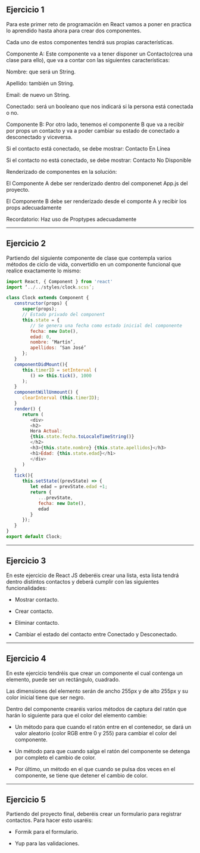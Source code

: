 ## **Ejercicio 1**

Para este primer reto de programación en React vamos a poner en practica lo aprendido hasta ahora para crear dos componentes.

Cada uno de estos componentes tendrá sus propias características.

Componente A: Este componente va a tener disponer un Contacto(crea una clase para ello), que va a contar con las siguientes características:

Nombre: que será un String.

Apellido: también un String.

Email: de nuevo un String.

Conectado: será un booleano que nos indicará si la persona está conectada o no.

Componente B: Por otro lado, tenemos el componente B que va a recibir por props un contacto y va a poder cambiar su estado de conectado a desconectado y viceversa.

Si el contacto está conectado, se debe mostrar: Contacto En Línea

Si el contacto no está conectado, se debe mostrar: Contacto No Disponible

Renderizado de componentes en la solución:

El Componente A debe ser renderizado dentro del componenet App.js del proyecto.

El Componente B debe ser renderizado desde el componte A y recibir los props adecuadamente

Recordatorio: Haz uso de Proptypes adecuadamente

---

## **Ejercicio 2**

Partiendo del siguiente componente de clase que contempla varios métodos de ciclo de vida, convertidlo en un componente funcional que realice exactamente lo mismo:

```JavaScript
import React, { Component } from 'react'
import ‘../../styles/clock.scss’;

class Clock extends Component {
   constructor(props) {
      super(props);
      // Estado privado del component
      this.state = {
         // Se genera una fecha como estado inicial del componente
         fecha: new Date(),
         edad: 0,
         nombre: ‘Martín’,
         apellidos: ‘San José’
      };
   }
   componentDidMount(){
      this.timerID = setInterval (
         () => this.tick(), 1000
      );
   }
   componentWillUnmount() {
      clearInterval (this.timerID);
   }
   render() {
      return (
         <div>
         <h2>
         Hora Actual:
         {this.state.fecha.toLocaleTimeString()}
         </h2>
         <h3>{this.state.nombre} {this.state.apellidos}</h3>
         <h1>Edad: {this.state.edad}</h1>
         </div>
      )
   }
   tick(){
      this.setState((prevState) => {
         let edad = prevState.edad +1;
         return {
            ...prevState,
            fecha: new Date(),
            edad
         }
      });
   }
}
export default Clock;
```

---

## **Ejercicio 3**

En este ejercicio de React JS deberéis crear una lista, esta lista tendrá dentro distintos contactos y deberá cumplir con las siguientes funcionalidades:

 - Mostrar contacto.

 - Crear contacto.

 - Eliminar contacto.

 - Cambiar el estado del contacto entre Conectado y Desconectado.

---

## **Ejercicio 4**

En este ejercicio tendréis que crear un componente el cual contenga un elemento, puede ser un rectángulo, cuadrado.

Las dimensiones del elemento serán de ancho 255px y de alto 255px y su color inicial tiene que ser negro.

Dentro del componente crearéis varios métodos de captura del ratón que harán lo siguiente para que el color del elemento cambie:

 - Un método para que cuando el ratón entre en el contenedor, se dará un valor aleatorio (color RGB entre 0 y 255) para cambiar el color del componente.

 - Un método para que cuando salga el ratón del componente se detenga por completo el cambio de color.

 - Por último, un método en el que cuando se pulsa dos veces en el componente, se tiene que detener el cambio de color.

---

 ## **Ejercicio 5**

 Partiendo del proyecto final, deberéis crear un formulario para registrar contactos. Para hacer esto usaréis:

 - Formik para el formulario.

 - Yup para las validaciones.